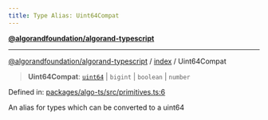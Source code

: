 ```yaml
---
title: Type Alias: Uint64Compat
---
```


[**@algorandfoundation/algorand-typescript**](../../README)

***

[@algorandfoundation/algorand-typescript](../../README) / [index](../README) / Uint64Compat



> **Uint64Compat**: [`uint64`](uint64) \| `bigint` \| `boolean` \| `number`

Defined in: [packages/algo-ts/src/primitives.ts:6](https://github.com/algorandfoundation/puya-ts/blob/main/packages/algo-ts/src/primitives.ts#L6)

An alias for types which can be converted to a uint64
